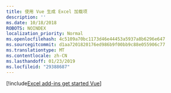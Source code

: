 ```yaml
---
title: 使用 Vue 生成 Excel 加载项
description: ''
ms.date: 10/18/2018
ROBOTS: NOINDEX
localization_priority: Normal
ms.openlocfilehash: 4c5109a70bc1173d46e44453a5937a8b6296e647
ms.sourcegitcommit: d1aa7201820176ed986b9f00bb9c88e055906c77
ms.translationtype: MT
ms.contentlocale: zh-CN
ms.lasthandoff: 01/23/2019
ms.locfileid: "29388687"
---
```

[!include[Excel add-ins get started Vue](../includes/file-get-started-excel-vue.md)]
